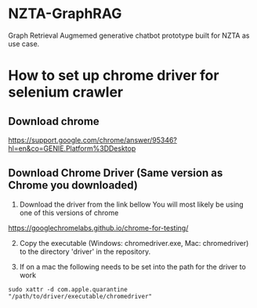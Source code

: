 # NZTA-GraphRAG
Graph Retrieval Augmemed generative chatbot prototype built for NZTA as use case. 


# How to set up chrome driver for selenium crawler
## Download chrome 

https://support.google.com/chrome/answer/95346?hl=en&co=GENIE.Platform%3DDesktop

## Download Chrome Driver (Same version as Chrome you downloaded)

1. Download the driver from the link bellow
You will most likely be using one of this versions of chrome

https://googlechromelabs.github.io/chrome-for-testing/

2. Copy the executable  (Windows: chromedriver.exe, Mac: chromedriver) to the directory  'driver' in the repository.

3. If on a mac the following needs to be set into the path for the driver to work

```{bash}
sudo xattr -d com.apple.quarantine "/path/to/driver/executable/chromedriver"
```
